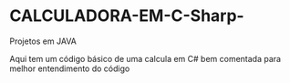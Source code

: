 # CALCULADORA-EM-C-Sharp-
Projetos em JAVA

Aqui tem um código básico de uma calcula em C# bem comentada para melhor entendimento do código
